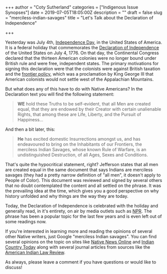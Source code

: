 +++
author = "Coty Sutherland"
categories = ["Indigenous Issue Synopses"]
date = 2019-07-05T18:05:00Z
description = ""
draft = false
slug = "merciless-indian-savages"
title = "Let's Talk about the Declaration of Independence"

+++


Yesterday was July 4th, [Independence Day](https://en.wikipedia.org/wiki/Independence_Day_(United_States)), in the United States of America. It is a federal holiday that commemorates the [Declaration of Independence](https://en.wikipedia.org/wiki/United_States_Declaration_of_Independence) of the United States on July 4, 1776. On that day, the Continental Congress declared that the thirteen American colonies were no longer bound under British rule and were free, independent states. The primary motivations for signing this declaration were that the colonists were against British taxation and the [frontier policy](https://history.state.gov/milestones/1750-1775/proclamation-line-1763), which was a proclamation by King George III that American colonists would not settle west of the Appalachian Mountains.

But what does any of this have to do with Native Americans? In the Declaration text you will find the following statement:

> **WE** hold these Truths to be self-evident, that all Men are created equal, that they are endowed by their Creator with certain unalienable Rights, that among these are Life, Liberty, and the Pursuit of Happiness...

And then a bit later, this:

> **He** has excited domestic Insurrections amongst us, and has endeavoured to bring on the Inhabitants of our Frontiers, the merciless Indian Savages, whose known Rule of Warfare, is an undistinguished Destruction, of all Ages, Sexes and Conditions.

That's quite the hypocritical statement, right? Jefferson states that all men are created equal in the same document that says Indians are merciless savages (they had a pretty narrow definition of "all men", it doesn't apply to People of Color). This document was reviewed and signed by several others that no doubt contemplated the content and all settled on the phrase. It was the prevailing idea at the time, which gives you a good perspective on why history unfolded and why things are the way they are today.

Today, the Declaration of Independence is celebrated with the holiday and generally read, in it's entirety, on air by media outlets such as [NPR](https://www.npr.org/2019/07/04/733431874/a-july-4-npr-tradition-a-reading-of-the-declaration-of-independence). The phrase has been a popular topic for the last few years and is even left out of some readings now.

If you're interested in learning more and reading the opinions of several other Native writers, just Google "merciless Indian savages". You can find several opinions on the topic on sites like [Native News Online](https://nativenewsonline.net) and [Indian Country Today](https://newsmaven.io/indiancountrytoday/) along with several journal articles from sources like the [American Indian Law Review](https://www.jstor.org/stable/20070651).

As always, please leave a comment if you have questions or would like to discuss!

